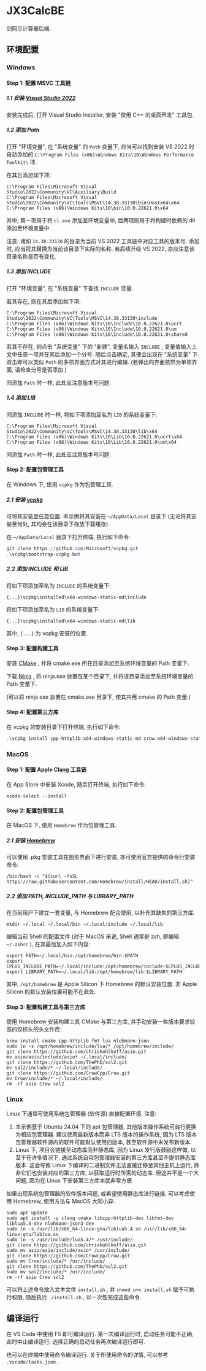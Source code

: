 # JX3CalcBE

剑网三计算器后端.

## 环境配置

### Windows

#### Step 1: 配置 MSVC 工具链

##### 1.1 安装 [Visual Studio 2022](https://visualstudio.microsoft.com/zh-hans/downloads/)

安装完成后, 打开 Visual Studio Installer, 安装 "使用 C++ 的桌面开发" 工具包.

##### 1.2 添加 Path

打开 "环境变量", 在 "系统变量" 的 `Path` 变量下, 应当可以找到安装 VS 2022 时自动添加的 `C:\Program Files (x86)\Windows Kits\10\Windows Performance Toolkit\` 项.

在其后添加如下项:

```
C:\Program Files\Microsoft Visual Studio\2022\Community\VC\Auxiliary\Build
C:\Program Files\Microsoft Visual Studio\2022\Community\VC\Tools\MSVC\14.38.33130\bin\Hostx64\x64
C:\Program Files (x86)\Windows Kits\10\bin\10.0.22621.0\x64
```

其中, 第一项用于将 `cl.exe` 添加至环境变量中, 后两项则用于将构建时依赖的 dll 添加至环境变量中.

注意: 诸如 `14.38.33130` 的目录为当前 VS 2022 工具链中对应工具的版本号. 添加时, 应当将其替换为当前该目录下实际的名称. 若后续升级 VS 2022, 亦应注意该目录名称是否有变化.

##### 1.3 添加 INCLUDE

打开 "环境变量", 在 "系统变量" 下查找 `INCLUDE` 变量.

若其存在, 则在其后添加如下项:

```
C:\Program Files\Microsoft Visual Studio\2022\Community\VC\Tools\MSVC\14.38.33130\include
C:\Program Files (x86)\Windows Kits\10\Include\10.0.22621.0\ucrt
C:\Program Files (x86)\Windows Kits\10\Include\10.0.22621.0\um
C:\Program Files (x86)\Windows Kits\10\Include\10.0.22621.0\shared
```

若其不存在, 则点击 "系统变量" 下的 "新建", 变量名输入 `INCLUDE` , 变量值输入上文中任意一项并在其后添加一个分号. 随后点击确定, 其便会出现在 "系统变量" 下. 双击即可以类似 `Path` 的多项界面方式对其进行编辑. (若弹出的界面依然为单项界面, 请检查分号是否添加.)

同添加 `Path` 时一样, 此处应注意版本号问题.

##### 1.4 添加 LIB

同添加 `INCLUDE` 时一样, 将如下项添加至名为 `LIB` 的系统变量下:

```
C:\Program Files\Microsoft Visual Studio\2022\Community\VC\Tools\MSVC\14.38.33130\lib\x64
C:\Program Files (x86)\Windows Kits\10\Lib\10.0.22621.0\ucrt\x64
C:\Program Files (x86)\Windows Kits\10\Lib\10.0.22621.0\um\x64
```

同添加 `Path` 时一样, 此处应注意版本号问题.

#### Step 2: 配置包管理工具

在 Windows 下, 使用 `vcpkg` 作为包管理工具.

##### 2.1 安装 [vcpkg](https://vcpkg.io/en/getting-started)

可将其安装至任意位置. 本示例将其安装在 `~/AppData/Local` 目录下 (无论将其安装至何处, 其均会在该目录下存放下载缓存).

在 `~/AppData/Local` 目录下打开终端, 执行如下命令:

```powershell
git clone https://github.com/Microsoft/vcpkg.git
.\vcpkg\bootstrap-vcpkg.bat
```

##### 2.2 添加 INCLUDE 和 LIB

将如下项添加至名为 `INCLUDE` 的系统变量下:

```
{...}\vcpkg\installed\x64-windows-static-md\include
```

将如下项添加至名为 `LIB` 的系统变量下:

```
{...}\vcpkg\installed\x64-windows-static-md\lib
```

其中, `{...}` 为 vcpkg 安装的位置.

#### Step 3: 配置构建工具

安装 [CMake](https://cmake.org/) , 并将 cmake.exe 所在目录添加至系统环境变量的 Path 变量下.

下载 [Ninja](https://github.com/ninja-build/ninja/releases/latest) , 将 ninja.exe 放置在某个目录下, 并将该目录添加至系统环境变量的 Path 变量下.

(可以将 ninja.exe 放置在 cmake.exe 目录下, 使其共用 cmake 的 Path 变量.)

#### Step 4: 配置第三方库

在 vcpkg 的安装目录下打开终端, 执行如下命令:

```powershell
.\vcpkg install cpp-httplib:x64-windows-static-md crow:x64-windows-static-md lua:x64-windows-static-md nlohmann-json:x64-windows-static-md sol2:x64-windows-static-md
```

### MacOS

#### Step 1: 配置 Apple Clang 工具链

在 App Store 中安装 Xcode, 随后打开终端, 执行如下命令:

```shell
xcode-select --install
```

#### Step 2: 配置包管理工具

在 MacOS 下, 使用 `Homebrew` 作为包管理工具.

##### 2.1 安装 [Homebrew](https://brew.sh/zh-cn/)

可以使用 .pkg 安装工具在图形界面下进行安装, 亦可使用官方提供的命令行安装命令:

```shell
/bin/bash -c "$(curl -fsSL https://raw.githubusercontent.com/Homebrew/install/HEAD/install.sh)"
```

##### 2.2 添加 PATH, INCLUDE_PATH 与 LIBRARY_PATH

在当前用户下建立一套变量, 与 Homebrew 配合使用, 以补充其缺失的第三方库.

```shell
mkdir ~/.local ~/.local/bin ~/.local/include ~/.local/lib
```

编辑当前 Shell 的配置文件 (对于 MacOS 来说, Shell 通常是 zsh, 即编辑 `~/.zshrc` ), 在其最后加入如下内容:

```shell
export PATH=~/.local/bin:/opt/homebrew/bin:$PATH
export CPLUS_INCLUDE_PATH=~/.local/include:/opt/homebrew/include:$CPLUS_INCLUDE_PATH
export LIBRARY_PATH=~/.local/lib:/opt/homebrew/lib:$LIBRARY_PATH
```

其中, `/opt/homebrew` 是 Apple Silicon 下 Homebrew 的默认安装位置. 非 Apple Silicon 的默认安装位置可能不在此处.

#### Step 3: 配置构建工具与第三方库

使用 Homebrew 安装构建工具 CMake 与第三方库, 并手动安装一些版本要求较高的仅标头的头文件库:

```shell
brew install cmake cpp-httplib fmt lua nlohmann-json
sudo ln -s /opt/homebrew/include/lua/* /opt/homebrew/include/
git clone https://github.com/chriskohlhoff/asio.git
mv asio/asio/include/asio* ~/.local/include/
git clone https://github.com/ThePhD/sol2.git
mv sol2/include/* ~/.local/include/
git clone https://github.com/CrowCpp/Crow.git
mv Crow/include/* ~/.local/include/
rm -rf asio Crow sol2
```

### Linux

Linux 下通常可使用系统包管理器 (软件源) 直接配置环境. 注意:

1. 本示例基于 Ubuntu 24.04 下的 apt 包管理器, 其他版本操作系统可自行更换为相应包管理器. 建议使用最新版本而非 LTS 版本的操作系统, 因为 LTS 版本包管理器软件源内的软件可能默认使用旧版本, 甚至软件源中未发布新版本.
2. Linux 下, 项目会链接至动态库而非静态库, 因为 Linux 发行版鼓励这样做, 以至于在许多情况下, 通过系统自带包管理器安装的第三方库甚至不提供静态库版本. 这会导致 Linux 下编译的二进制文件无法直接迁移至其他主机上运行, 除非它们也安装对应的第三方库, 以获取运行时所需的动态库. 但这并不是一个大问题, 因为在 Linux 下安装第三方库本就非常方便.

如果出现系统包管理器的软件版本问题, 或希望使用静态库进行链接, 可以考虑使用 Homebrew, 使用方法与 MacOS 大同小异.

```shell
sudo apt update
sudo apt install -y clang cmake libcpp-httplib-dev libfmt-dev liblua5.4-dev nlohmann-json3-dev
sudo ln -s /usr/lib/x86_64-linux-gnu/liblua5.4.so /usr/lib/x86_64-linux-gnu/liblua.so
sudo ln -s /usr/include/lua5.4/* /usr/include/
git clone https://github.com/chriskohlhoff/asio.git
sudo mv asio/asio/include/asio* /usr/include/
git clone https://github.com/CrowCpp/Crow.git
sudo mv Crow/include/* /usr/include/
git clone https://github.com/ThePhD/sol2.git
sudo mv sol2/include/* /usr/include/
rm -rf asio Crow sol2
```

可以将上述命令放入文本文件 `install.sh` , 并 `chmod u+x install.sh` 赋予可执行权限, 随后执行 `./install.sh` , 以一次性完成这些命令.

## 编译运行

在 VS Code 中使用 F5 即可编译运行. 第一次编译运行时, 启动任务可能不正确, 此时中止编译运行, 选择正确的启动任务再次编译运行即可.

也可以在终端中使用命令编译运行. 关于所使用命令的详情, 可以参考 `.vscode/tasks.json` .
